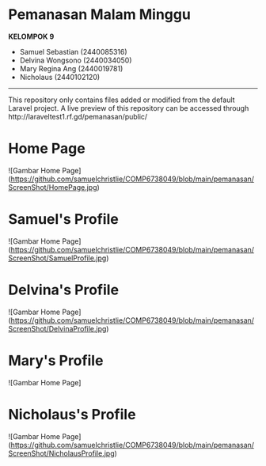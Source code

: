 # Pemanasan Malam Minggu
**KELOMPOK 9**
- Samuel Sebastian (2440085316)
- Delvina Wongsono (2440034050)
- Mary Regina Ang (2440019781)
- Nicholaus (2440102120)

<hr>
This repository only contains files added or modified from the default Laravel project. A live preview of this repository can be accessed through http://laraveltest1.rf.gd/pemanasan/public/

# Home Page
![Gambar Home Page] (https://github.com/samuelchristlie/COMP6738049/blob/main/pemanasan/ScreenShot/HomePage.jpg)

# Samuel's Profile
![Gambar Home Page] (https://github.com/samuelchristlie/COMP6738049/blob/main/pemanasan/ScreenShot/SamuelProfile.jpg)

# Delvina's Profile
![Gambar Home Page] (https://github.com/samuelchristlie/COMP6738049/blob/main/pemanasan/ScreenShot/DelvinaProfile.jpg)

# Mary's Profile
![Gambar Home Page] 

# Nicholaus's Profile
![Gambar Home Page] (https://github.com/samuelchristlie/COMP6738049/blob/main/pemanasan/ScreenShot/NicholausProfile.jpg)

